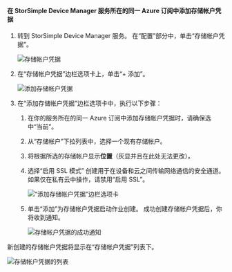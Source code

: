 <!--author=alkohli last changed: 01/20/17-->


#### 在 StorSimple Device Manager 服务所在的同一 Azure 订阅中添加存储帐户凭据
<a id="to-add-a-storage-account-credential-in-the-same-azure-subscription-as-the-storsimple-device-manager-service" class="xliff"></a>

1. 转到 StorSimple Device Manager 服务。 在“配置”部分中，单击“存储帐户凭据”。

    ![存储帐户凭据](./media/storsimple-8000-configure-new-storage-account-u2/createnewstorageacct1.png)

2. 在“存储帐户凭据”边栏选项卡上，单击“+ 添加”。

    ![添加存储帐户凭据](./media/storsimple-8000-configure-new-storage-account-u2/createnewstorageacct2.png)

3. 在“添加存储帐户凭据”边栏选项卡中，执行以下步骤：

    1. 在你的服务所在的同一 Azure 订阅中添加存储帐户凭据时，请确保选中“当前”。

    2. 从“存储帐户”下拉列表中，选择一个现有存储帐户。

    3. 将根据所选的存储帐户显示**位置**（灰显并且在此处无法更改）。

    4. 选择“启用 SSL 模式”  创建用于在设备和云之间传输网络通信的安全通道。 如果仅在私有云中操作，请禁用“启用 SSL”。

        ![“添加存储帐户凭据”边栏选项卡](./media/storsimple-8000-configure-new-storage-account-u2/createnewstorageacct3.png)

    5. 单击“添加”为存储帐户凭据启动作业创建。 成功创建存储帐户凭据后，你将收到通知。

        ![存储帐户凭据的成功通知](./media/storsimple-8000-configure-new-storage-account-u2/createnewstorageacct5.png)

新创建的存储帐户凭据将显示在“存储帐户凭据”列表下。

![存储帐户凭据的列表](./media/storsimple-8000-configure-new-storage-account-u2/createnewstorageacct6.png)

